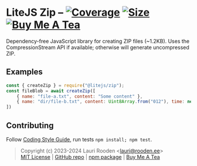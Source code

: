 
[1]: https://badgen.net/coveralls/c/github/litejs/zip
[2]: https://coveralls.io/r/litejs/zip
[3]: https://badgen.net/packagephobia/install/@litejs/zip
[4]: https://packagephobia.now.sh/result?p=@litejs/zip
[5]: https://badgen.net/badge/icon/Buy%20Me%20A%20Tea/orange?icon=kofi&label
[6]: https://www.buymeacoffee.com/lauriro


LiteJS Zip &ndash; [![Coverage][1]][2] [![Size][3]][4] [![Buy Me A Tea][5]][6]
==========

Dependency-free JavaScript library for creating ZIP files (~1.2KB).
Uses the CompressionStream API if available; otherwise will generate uncompressed ZIP.


Examples
--------

```javascript
const { createZip } = require("@litejs/zip");
const fileBlob = await createZip([
    { name: "file-a.txt", content: "Some content" },
    { name: "dir/file-b.txt", content: Uint8Array.from("012"), time: new Date(2020, 1, 21) },
])
```

## Contributing

Follow [Coding Style Guide](https://github.com/litejs/litejs/wiki/Style-Guide),
run tests `npm install; npm test`.


> Copyright (c) 2023-2024 Lauri Rooden &lt;lauri@rooden.ee&gt;  
[MIT License](https://litejs.com/MIT-LICENSE.txt) |
[GitHub repo](https://github.com/litejs/zip) |
[npm package](https://npmjs.org/package/@litejs/zip) |
[Buy Me A Tea][6]


